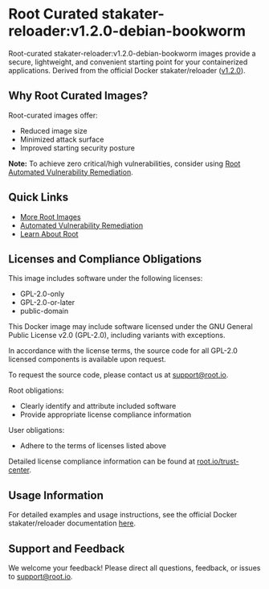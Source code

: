 # Root Curated stakater-reloader:v1.2.0-debian-bookworm

Root-curated stakater-reloader:v1.2.0-debian-bookworm images provide a secure, lightweight, and convenient starting point for your containerized applications. Derived from the official Docker stakater/reloader ([v1.2.0](https://hub.docker.com/layers/stakater/reloader/v1.2.0/images/sha256-a7bce7ca808f776d5252f8f688c18c34eb5cebb1cfc8243516bb5b464f6f8b22)).

## Why Root Curated Images?
Root-curated images offer:
- Reduced image size
- Minimized attack surface
- Improved starting security posture

**Note:** To achieve zero critical/high vulnerabilities, consider using [Root Automated Vulnerability Remediation](https://app.root.io).

## Quick Links
- [More Root Images](https://images.root.io)
- [Automated Vulnerability Remediation](https://app.root.io)
- [Learn About Root](https://www.root.io)

## Licenses and Compliance Obligations
This image includes software under the following licenses:
- GPL-2.0-only
- GPL-2.0-or-later
- public-domain

This Docker image may include software licensed under the GNU General Public License v2.0 (GPL-2.0), including variants with exceptions.

In accordance with the license terms, the source code for all GPL-2.0 licensed components is available upon request.

To request the source code, please contact us at [support@root.io](mailto:support@root.io).

Root obligations:
- Clearly identify and attribute included software
- Provide appropriate license compliance information

User obligations:
- Adhere to the terms of licenses listed above

Detailed license compliance information can be found at [root.io/trust-center](https://root.io/trust-center).


## Usage Information
For detailed examples and usage instructions, see the official Docker stakater/reloader documentation [here](https://hub.docker.com/r/stakater/reloader).

## Support and Feedback
We welcome your feedback! Please direct all questions, feedback, or issues to [support@root.io](mailto:support@root.io).